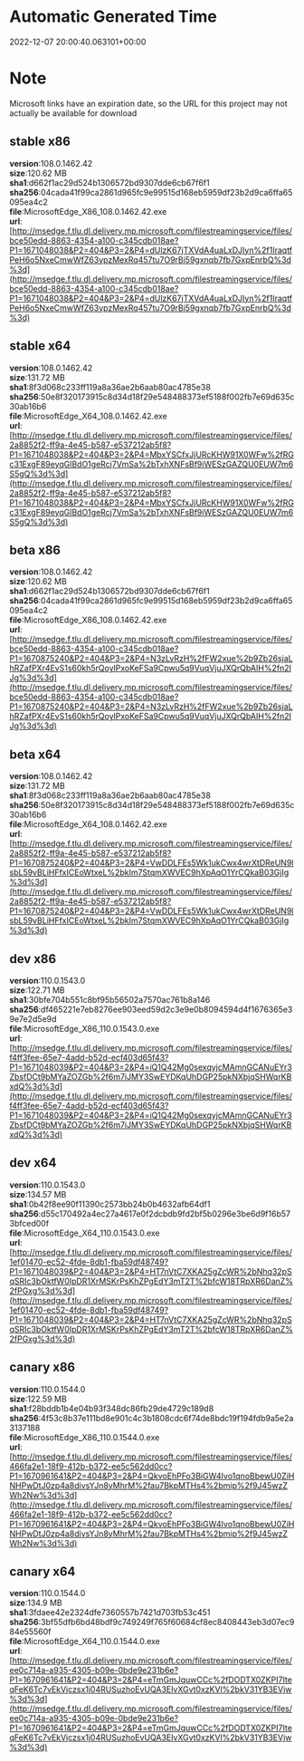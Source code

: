 # Automatic Generated Time
2022-12-07 20:00:40.063101+00:00

# Note
Microsoft links have an expiration date, so the URL for this project may not actually be available for download

## stable x86
**version**:108.0.1462.42  
**size**:120.62 MB  
**sha1**:d662f1ac29d524b1306572bd9307dde6cb67f6f1  
**sha256**:04cada41f99ca2861d965fc9e99515d168eb5959df23b2d9ca6ffa65095ea4c2  
**file**:MicrosoftEdge_X86_108.0.1462.42.exe  
**url**:[http://msedge.f.tlu.dl.delivery.mp.microsoft.com/filestreamingservice/files/bce50edd-8863-4354-a100-c345cdb018ae?P1=1671048038&P2=404&P3=2&P4=dUlzK67jTXVdA4uaLxDJIyn%2f1IraqtfPeH6o5NxeCmwWfZ63ypzMexRq457tu7O9rBi59gxnqb7fb7GxpEnrbQ%3d%3d](http://msedge.f.tlu.dl.delivery.mp.microsoft.com/filestreamingservice/files/bce50edd-8863-4354-a100-c345cdb018ae?P1=1671048038&P2=404&P3=2&P4=dUlzK67jTXVdA4uaLxDJIyn%2f1IraqtfPeH6o5NxeCmwWfZ63ypzMexRq457tu7O9rBi59gxnqb7fb7GxpEnrbQ%3d%3d)  

## stable x64
**version**:108.0.1462.42  
**size**:131.72 MB  
**sha1**:8f3d068c233ff119a8a36ae2b6aab80ac4785e38  
**sha256**:50e8f320173915c8d34d18f29e548488373ef5188f002fb7e69d635c30ab16b6  
**file**:MicrosoftEdge_X64_108.0.1462.42.exe  
**url**:[http://msedge.f.tlu.dl.delivery.mp.microsoft.com/filestreamingservice/files/2a8852f2-ff9a-4e45-b587-e537212ab5f8?P1=1671048038&P2=404&P3=2&P4=MbxYSCfxJjURcKHW91X0WFw%2fRGc31ExgF89eyqGlBdO1geRcj7VmSa%2bTxhXNFsBf9iWESzGAZQU0EUW7m6S5gQ%3d%3d](http://msedge.f.tlu.dl.delivery.mp.microsoft.com/filestreamingservice/files/2a8852f2-ff9a-4e45-b587-e537212ab5f8?P1=1671048038&P2=404&P3=2&P4=MbxYSCfxJjURcKHW91X0WFw%2fRGc31ExgF89eyqGlBdO1geRcj7VmSa%2bTxhXNFsBf9iWESzGAZQU0EUW7m6S5gQ%3d%3d)  

## beta x86
**version**:108.0.1462.42  
**size**:120.62 MB  
**sha1**:d662f1ac29d524b1306572bd9307dde6cb67f6f1  
**sha256**:04cada41f99ca2861d965fc9e99515d168eb5959df23b2d9ca6ffa65095ea4c2  
**file**:MicrosoftEdge_X86_108.0.1462.42.exe  
**url**:[http://msedge.f.tlu.dl.delivery.mp.microsoft.com/filestreamingservice/files/bce50edd-8863-4354-a100-c345cdb018ae?P1=1670875240&P2=404&P3=2&P4=N3zLvRzH%2fFW2xue%2b9Zb26sjaLhRZafPXr4EvS1s60kh5rQoylPxoKeFSa9Cpwu5q9VuqVjuJXQrQbAIH%2fn2IJg%3d%3d](http://msedge.f.tlu.dl.delivery.mp.microsoft.com/filestreamingservice/files/bce50edd-8863-4354-a100-c345cdb018ae?P1=1670875240&P2=404&P3=2&P4=N3zLvRzH%2fFW2xue%2b9Zb26sjaLhRZafPXr4EvS1s60kh5rQoylPxoKeFSa9Cpwu5q9VuqVjuJXQrQbAIH%2fn2IJg%3d%3d)  

## beta x64
**version**:108.0.1462.42  
**size**:131.72 MB  
**sha1**:8f3d068c233ff119a8a36ae2b6aab80ac4785e38  
**sha256**:50e8f320173915c8d34d18f29e548488373ef5188f002fb7e69d635c30ab16b6  
**file**:MicrosoftEdge_X64_108.0.1462.42.exe  
**url**:[http://msedge.f.tlu.dl.delivery.mp.microsoft.com/filestreamingservice/files/2a8852f2-ff9a-4e45-b587-e537212ab5f8?P1=1670875240&P2=404&P3=2&P4=VwDDLFEs5Wk1ukCwx4wrXtDReUN9lsbL59vBLiHFfxICEoWtxeL%2bkIm7StqmXWVEC9hXpAqO1YrCQkaB03GjIg%3d%3d](http://msedge.f.tlu.dl.delivery.mp.microsoft.com/filestreamingservice/files/2a8852f2-ff9a-4e45-b587-e537212ab5f8?P1=1670875240&P2=404&P3=2&P4=VwDDLFEs5Wk1ukCwx4wrXtDReUN9lsbL59vBLiHFfxICEoWtxeL%2bkIm7StqmXWVEC9hXpAqO1YrCQkaB03GjIg%3d%3d)  

## dev x86
**version**:110.0.1543.0  
**size**:122.71 MB  
**sha1**:30bfe704b551c8bf95b56502a7570ac761b8a146  
**sha256**:df465221e7eb8276ee903eed59d2c3e9e0b8094594d4f1676365e39e7e2d5e9d  
**file**:MicrosoftEdge_X86_110.0.1543.0.exe  
**url**:[http://msedge.f.tlu.dl.delivery.mp.microsoft.com/filestreamingservice/files/f4ff3fee-65e7-4add-b52d-ecf403d65f43?P1=1671048039&P2=404&P3=2&P4=iQ1Q42Mg0sexqyjcMAmnGCANuEYr3ZbsfDCt9bMYaZOZGb%2f6m7iJMY3SwEYDKqUhDGP25pkNXbjqSHWqrKBxdQ%3d%3d](http://msedge.f.tlu.dl.delivery.mp.microsoft.com/filestreamingservice/files/f4ff3fee-65e7-4add-b52d-ecf403d65f43?P1=1671048039&P2=404&P3=2&P4=iQ1Q42Mg0sexqyjcMAmnGCANuEYr3ZbsfDCt9bMYaZOZGb%2f6m7iJMY3SwEYDKqUhDGP25pkNXbjqSHWqrKBxdQ%3d%3d)  

## dev x64
**version**:110.0.1543.0  
**size**:134.57 MB  
**sha1**:0b42f8ee90f11390c2573bb24b0b4632afb64df1  
**sha256**:d55c170492a4ec27a4617e0f2dcbdb9fd2bf5b0296e3be6d9f16b573bfced00f  
**file**:MicrosoftEdge_X64_110.0.1543.0.exe  
**url**:[http://msedge.f.tlu.dl.delivery.mp.microsoft.com/filestreamingservice/files/1ef01470-ec52-4fde-8db1-fba59df48749?P1=1671048039&P2=404&P3=2&P4=HT7nVtC7XKA25gZcWR%2bNhq32pSqSRIc3bOktfW0IpDR1XrMSKrPsKhZPgEdY3mT2T%2bfcW18TRpXR6DanZ%2fPGxg%3d%3d](http://msedge.f.tlu.dl.delivery.mp.microsoft.com/filestreamingservice/files/1ef01470-ec52-4fde-8db1-fba59df48749?P1=1671048039&P2=404&P3=2&P4=HT7nVtC7XKA25gZcWR%2bNhq32pSqSRIc3bOktfW0IpDR1XrMSKrPsKhZPgEdY3mT2T%2bfcW18TRpXR6DanZ%2fPGxg%3d%3d)  

## canary x86
**version**:110.0.1544.0  
**size**:122.59 MB  
**sha1**:f28bddb1b4e04b93f348dc86fb29de4729c189d8  
**sha256**:4f53c8b37e111bd8e901c4c3b1808cdc6f74de8bdc19f194fdb9a5e2a3137188  
**file**:MicrosoftEdge_X86_110.0.1544.0.exe  
**url**:[http://msedge.f.tlu.dl.delivery.mp.microsoft.com/filestreamingservice/files/466fa2e1-18f9-412b-b372-ee5c562dd0cc?P1=1670961641&P2=404&P3=2&P4=QkvoEhPFo3BiGW4Ivo1qnoBbewU0ZiHNHPwDtJ0zp4a8divsYJn8yMhrM%2fau7BkpMTHs4%2bmip%2f9J45wzZWh2Nw%3d%3d](http://msedge.f.tlu.dl.delivery.mp.microsoft.com/filestreamingservice/files/466fa2e1-18f9-412b-b372-ee5c562dd0cc?P1=1670961641&P2=404&P3=2&P4=QkvoEhPFo3BiGW4Ivo1qnoBbewU0ZiHNHPwDtJ0zp4a8divsYJn8yMhrM%2fau7BkpMTHs4%2bmip%2f9J45wzZWh2Nw%3d%3d)  

## canary x64
**version**:110.0.1544.0  
**size**:134.9 MB  
**sha1**:3fdaee42e2324dfe7360557b7421d703fb53c451  
**sha256**:3bf55dfb6bd48bdf9c749249f765f60684cf8ec8408443eb3d07ec984e55560f  
**file**:MicrosoftEdge_X64_110.0.1544.0.exe  
**url**:[http://msedge.f.tlu.dl.delivery.mp.microsoft.com/filestreamingservice/files/ee0c714a-a935-4305-b09e-0bde9e231b6e?P1=1670961641&P2=404&P3=2&P4=eTmGmJquwCCc%2fDODTX0ZKPI7IteqFeK6Tc7vEkVjczsx1j04RUSuzhoEvUQA3EIvXGvt0xzKVl%2bkV31YB3EVjw%3d%3d](http://msedge.f.tlu.dl.delivery.mp.microsoft.com/filestreamingservice/files/ee0c714a-a935-4305-b09e-0bde9e231b6e?P1=1670961641&P2=404&P3=2&P4=eTmGmJquwCCc%2fDODTX0ZKPI7IteqFeK6Tc7vEkVjczsx1j04RUSuzhoEvUQA3EIvXGvt0xzKVl%2bkV31YB3EVjw%3d%3d)  

